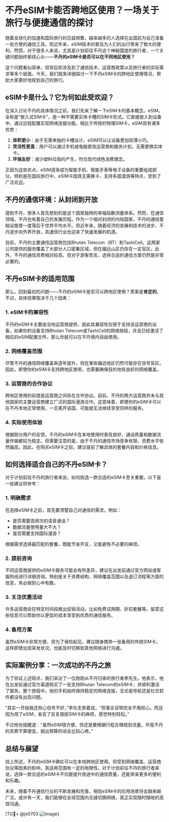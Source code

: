 # 不丹eSIM卡能否跨地区使用？一场关于旅行与便捷通信的探讨

随着全球化的加速和国际旅行的日益频繁，越来越多的人选择在出国前为自己准备一张方便的通信工具。而近年来，eSIM技术的普及为人们的出行带来了极大的便利。然而，对于很多人来说，尤其是计划前往不丹这个神秘国度的旅行者，一个关键问题始终萦绕心头——**不丹的eSIM卡是否可以在不同地区使用？**

这个问题看似简单，但背后却涉及到了通信技术、运营商政策以及旅行者的实际需求等多个层面。今天，我们就来详细探讨一下不丹eSIM卡的跨地区使用情况，帮助大家更好地规划自己的旅行。

## eSIM卡是什么？它为何如此受欢迎？

在深入讨论不丹的具体情况之前，我们先来了解一下eSIM卡的基本概念。eSIM，全称是“嵌入式SIM卡”，是一种不需要实体卡槽的SIM卡形式。它直接嵌入到设备中，通过远程配置实现网络连接功能。相比于传统的物理SIM卡，eSIM具有诸多优势：

1. **体积更小**：由于无需单独的卡槽设计，eSIM可以让设备更加轻薄小巧。
2. **灵活性更高**：用户可以通过手机或电脑更改运营商和服务计划，无需更换实体卡。
3. **环保友好**：减少塑料垃圾的产生，符合现代绿色消费理念。

正因为这些优点，eSIM逐渐成为智能手机、智能手表等电子设备的重要组成部分。特别是在国际旅行中，eSIM卡因其无需换卡、支持多国漫游等特点，受到了广泛欢迎。

## 不丹的通信环境：从封闭到开放

提到不丹，很多人首先想到的是这个国家独特的幸福指数测量体系。然而，在通信领域，不丹也有着自己的发展历程。作为一个相对封闭的内陆国家，不丹的通信基础设施曾一度落后于世界平均水平。但近年来，随着经济的发展和技术的进步，不丹逐步向外界开放，其通信行业也迎来了快速发展的机遇。

目前，不丹的主要通信运营商包括Bhutan Telecom（BT）和TashiCell。这两家公司提供的服务覆盖了大部分人口密集区域，但在偏远山区仍存在一定盲区。此外，不丹的通信资费相对较高，但对于游客而言，选择合适的通信方案仍然是非常必要的。

## 不丹eSIM卡的适用范围

那么，回到最初的问题——不丹的eSIM卡是否可以跨地区使用？答案是**肯定的**。不过，具体效果取决于几个因素：

### 1. **eSIM卡的兼容性**
   不丹的eSIM卡主要由当地运营商提供，因此其兼容性仅限于支持该运营商的设备。如果你的设备支持Bhutan Telecom或TashiCell的网络频段，并且已经激活了相应的eSIM配置文件，那么你就可以在不丹境内自由使用。

### 2. **网络覆盖范围**
   尽管不丹的通信网络覆盖率逐年提升，但在某些偏远地区仍然可能存在信号盲区。因此，即使你的eSIM卡支持跨地区使用，也需要确保目的地有良好的网络覆盖。

### 3. **运营商的合作协议**
   跨地区使用的前提是运营商之间存在合作协议。目前，不丹的两大运营商并未与其他国家的主要运营商建立广泛的国际漫游合作。这意味着，即便你的eSIM卡可以在不丹本地正常使用，一旦离开该国，可能就无法继续享受同样的服务。

### 4. **实际使用体验**
   根据部分用户的反馈，不丹的eSIM卡在本地使用时表现良好，通话质量和数据流量传输都较为稳定。但需要注意的是，由于不丹的通信市场竞争有限，资费水平依然偏高。因此，在购买eSIM卡之前，建议提前了解具体的套餐内容和价格信息。

## 如何选择适合自己的不丹eSIM卡？

对于计划前往不丹的旅行者来说，如何挑选一款合适的eSIM卡至关重要。以下是一些建议供参考：

### 1. **明确需求**
   在选择eSIM卡之前，首先要清楚自己对通信的需求。例如：
   - 是否需要高频次的语音通话？
   - 数据流量使用量大不大？
   - 是否需要支持国际漫游？

   根据需求选择最匹配的套餐，既能节省开支，又能避免不必要的麻烦。

### 2. **提前咨询**
   不同运营商提供的eSIM卡服务可能会有所差异，建议在出发前通过官方网站或客服热线进行详细咨询。特别是关于资费结构、网络覆盖范围以及退订流程等方面的信息，务必做到心中有数。

### 3. **关注优惠活动**
   许多运营商会在特定时间段推出促销活动，比如免费试用期、折扣套餐等。留意这些信息可以帮助你以更低的成本享受到优质的通信服务。

### 4. **备用方案**
   虽然eSIM卡非常方便，但为了保险起见，建议随身携带一张备用的传统SIM卡。这样即使出现突发状况，也能及时切换到其他网络进行沟通。

## 实际案例分享：一次成功的不丹之旅

为了验证上述观点，我们采访了一位刚刚从不丹归来的旅行者李先生。他表示，他在出发前通过官方渠道购买了一张支持Bhutan Telecom的eSIM卡，并顺利激活了服务。整个旅程中，他的手机始终保持稳定的网络连接，无论是导航还是社交软件都没有出现问题。

“其实一开始我还担心信号不好，”李先生笑着说，“但事实证明完全不用担心。而且因为用了eSIM，省去了反复插拔SIM卡的麻烦，感觉特别轻松。”

不过他也提醒道：“虽然eSIM很方便，但还是要根据行程合理规划流量。毕竟不丹的资费不算便宜，超出预算的话会比较心疼。”

## 总结与展望

综上所述，不丹的eSIM卡确实可以在本地跨地区使用，但受到网络覆盖、运营商协议等因素的影响，其适用范围有一定的局限性。对于计划前往不丹的旅行者来说，选择一款合适的eSIM卡不仅能提升旅途中的通信质量，还能带来更多的便利和乐趣。

未来，随着不丹通信行业的不断发展和完善，相信eSIM卡的应用场景将会越来越广泛。或许有一天，我们能够在全球范围内无缝切换网络，真正实现随时随地的高效沟通。

[TG💪+ @jx0703 ![Image](https://github.com/user-attachments/assets/dbca1d08-cadb-493c-b0ec-ad6f7a83f270)]